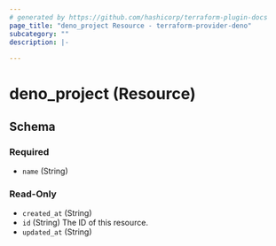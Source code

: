 ```yaml
---
# generated by https://github.com/hashicorp/terraform-plugin-docs
page_title: "deno_project Resource - terraform-provider-deno"
subcategory: ""
description: |-
  
---
```


# deno_project (Resource)





<!-- schema generated by tfplugindocs -->
## Schema

### Required

- `name` (String)

### Read-Only

- `created_at` (String)
- `id` (String) The ID of this resource.
- `updated_at` (String)
